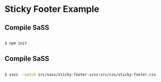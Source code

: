 # Sticky Footer Example


## Compile SaSS

```bash

$ npm init

```

## Compile SaSS

```bash

$ sass --watch src/sass/sticky-footer.scss:src/css/sticky-footer.css

```